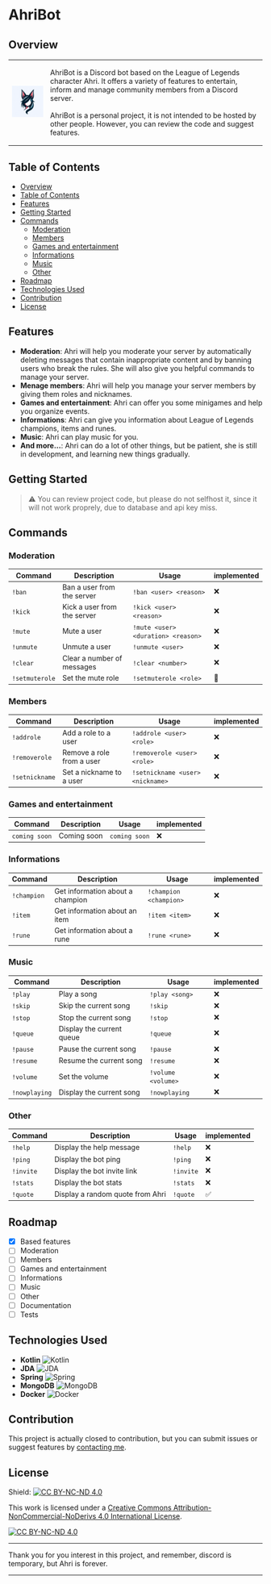 ﻿# AhriBot

## Overview

<table>
  <tr>
    <td>
      <img src="./src/main/resources/Logo.png" width="200px" alt="AhriBot Logo"/>
    </td>
    <td>
      <p>AhriBot is a Discord bot based on the League of Legends character Ahri. It offers a variety of features to entertain, inform and manage community members from a Discord server.
        <br/><br/>
        AhriBot is a personal project, it is not intended to be hosted by other people. However, you can review the code and suggest features.</p>
    </td>
  </tr>
</table>

## Table of Contents

- [Overview](#overview)
- [Table of Contents](#table-of-contents)
- [Features](#features)
- [Getting Started](#getting-started)
- [Commands](#commands)
  - [Moderation](#moderation)
  - [Members](#members)
  - [Games and entertainment](#games-and-entertainment)
  - [Informations](#informations)
  - [Music](#music)
  - [Other](#other)
- [Roadmap](#roadmap) 
- [Technologies Used](#technologies-used)
- [Contribution](#contribution)
- [License](#license)

## Features

- **Moderation**: Ahri will help you moderate your server by automatically deleting messages that contain
  inappropriate content and by banning users who break the rules. She will also give you helpful commands to manage your
  server.
- **Menage members**: Ahri will help you manage your server members by giving them roles and nicknames.
- **Games and entertainment**: Ahri can offer you some minigames and help you organize events.
- **Informations**: Ahri can give you information about League of Legends champions, items and runes.
- **Music**: Ahri can play music for you.
- **And more...**: Ahri can do a lot of other things, but be patient, she is still in development, and learning new things gradually.

## Getting Started


> ⚠️ You can review project code, but please do not selfhost it, since it will not work proprely, due to database and api key
miss.

## Commands 

### Moderation

| Command | Description | Usage | implemented |
| --- | --- | --- | - |
| `!ban` | Ban a user from the server | `!ban <user> <reason>` | ❌ |
| `!kick` | Kick a user from the server | `!kick <user> <reason>` | ❌ |
| `!mute` | Mute a user | `!mute <user> <duration> <reason>` | ❌ | 
| `!unmute` | Unmute a user | `!unmute <user>` | ❌ |
| `!clear` | Clear a number of messages | `!clear <number>` | ❌ |
| `!setmuterole` | Set the mute role | `!setmuterole <role>` | 🔄 |

### Members

| Command | Description | Usage | implemented |
| --- | --- | --- | --- |
| `!addrole` | Add a role to a user | `!addrole <user> <role>` | ❌ |
| `!removerole` | Remove a role from a user | `!removerole <user> <role>` | ❌ |
| `!setnickname` | Set a nickname to a user | `!setnickname <user> <nickname>` | ❌ |

### Games and entertainment

| Command | Description | Usage | implemented |
| --- | --- | --- | --- |
| `coming soon` | Coming soon | `coming soon` | ❌ |

### Informations

| Command | Description | Usage | implemented |
| --- | --- | --- | --- |
| `!champion` | Get information about a champion | `!champion <champion>` | ❌ |
| `!item` | Get information about an item | `!item <item>` | ❌ |
| `!rune` | Get information about a rune | `!rune <rune>` | ❌ |

### Music

| Command | Description | Usage | implemented |
| --- | --- | --- | --- |
| `!play` | Play a song | `!play <song>` | ❌ |
| `!skip` | Skip the current song | `!skip` | ❌ |
| `!stop` | Stop the current song | `!stop` | ❌ | 
| `!queue` | Display the current queue | `!queue` | ❌ | 
| `!pause` | Pause the current song | `!pause` | ❌ | 
| `!resume` | Resume the current song | `!resume` | ❌ |
| `!volume` | Set the volume | `!volume <volume>` | ❌ |
| `!nowplaying` | Display the current song | `!nowplaying` | ❌ |

### Other

| Command | Description | Usage | implemented |
| --- | --- | --- | --- |
| `!help` | Display the help message | `!help` | ❌ |
| `!ping` | Display the bot ping | `!ping` | ❌ |
| `!invite` | Display the bot invite link | `!invite` | ❌ |
| `!stats` | Display the bot stats | `!stats` | ❌ |
| `!quote` | Display a random quote from Ahri | `!quote` | ✅ |

## Roadmap

- [X] Based features
- [ ] Moderation
- [ ] Members
- [ ] Games and entertainment
- [ ] Informations
- [ ] Music
- [ ] Other
- [ ] Documentation
- [ ] Tests

## Technologies Used

- **Kotlin** ![Kotlin](https://img.shields.io/badge/Kotlin-7F52FF?style=flat&logo=kotlin&logoColor=white)
- **JDA** ![JDA](https://img.shields.io/badge/JDA-23272A?style=flat&logo=discord&logoColor=white)
- **Spring** ![Spring](https://img.shields.io/badge/Spring-6DB33F?style=flat&logo=spring&logoColor=white)
- **MongoDB** ![MongoDB](https://img.shields.io/badge/MongoDB-47A248?style=flat&logo=mongodb&logoColor=white)
- **Docker** ![Docker](https://img.shields.io/badge/Docker-2496ED?style=flat&logo=docker&logoColor=white)

## Contribution

This project is actually closed to contribution, but you can submit issues or suggest features
by [contacting me](https://github.com/paul-rezzonico#-me-contacter).

## License

Shield: [![CC BY-NC-ND 4.0][cc-by-nc-nd-shield]][cc-by-nc-nd]

This work is licensed under a
[Creative Commons Attribution-NonCommercial-NoDerivs 4.0 International License][cc-by-nc-nd].

[![CC BY-NC-ND 4.0][cc-by-nc-nd-image]][cc-by-nc-nd]

[cc-by-nc-nd]: http://creativecommons.org/licenses/by-nc-nd/4.0/
[cc-by-nc-nd-image]: https://licensebuttons.net/l/by-nc-nd/4.0/88x31.png
[cc-by-nc-nd-shield]: https://img.shields.io/badge/License-CC%20BY--NC--ND%204.0-lightgrey.svg

---

Thank you for you interest in this project, and remember, discord is temporary, but Ahri is forever.

---
